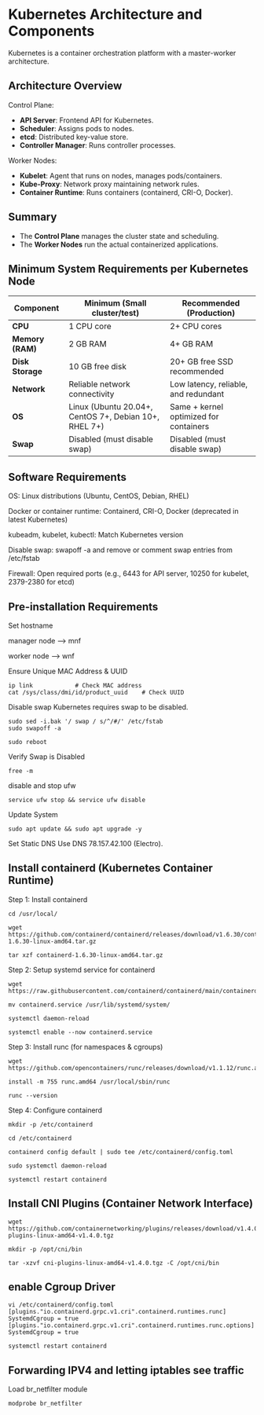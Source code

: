# Kubernetes Architecture and Components

Kubernetes is a container orchestration platform with a master-worker architecture.

## Architecture Overview

Control Plane:
- **API Server**: Frontend API for Kubernetes.
- **Scheduler**: Assigns pods to nodes.
- **etcd**: Distributed key-value store.
- **Controller Manager**: Runs controller processes.

Worker Nodes:
- **Kubelet**: Agent that runs on nodes, manages pods/containers.
- **Kube-Proxy**: Network proxy maintaining network rules.
- **Container Runtime**: Runs containers (containerd, CRI-O, Docker).

## Summary

- The **Control Plane** manages the cluster state and scheduling.
- The **Worker Nodes** run the actual containerized applications.



## Minimum System Requirements per Kubernetes Node
| Component        | Minimum (Small cluster/test)                          | Recommended (Production)               |
| ---------------- | ----------------------------------------------------- | -------------------------------------- |
| **CPU**          | 1 CPU core                                            | 2+ CPU cores                           |
| **Memory (RAM)** | 2 GB RAM                                              | 4+ GB RAM                              |
| **Disk Storage** | 10 GB free disk                                       | 20+ GB free SSD recommended            |
| **Network**      | Reliable network connectivity                         | Low latency, reliable, and redundant   |
| **OS**           | Linux (Ubuntu 20.04+, CentOS 7+, Debian 10+, RHEL 7+) | Same + kernel optimized for containers |
| **Swap**         | Disabled (must disable swap)                          | Disabled (must disable swap)           |

## Software Requirements

OS: Linux distributions (Ubuntu, CentOS, Debian, RHEL)

Docker or container runtime: Containerd, CRI-O, Docker (deprecated in latest Kubernetes)

kubeadm, kubelet, kubectl: Match Kubernetes version

Disable swap: swapoff -a and remove or comment swap entries from /etc/fstab

Firewall: Open required ports (e.g., 6443 for API server, 10250 for kubelet, 2379-2380 for etcd)

## Pre-installation Requirements

Set hostname

manager node --> mnf

worker node --> wnf

Ensure Unique MAC Address & UUID 
```
ip link            # Check MAC address
cat /sys/class/dmi/id/product_uuid    # Check UUID
```
Disable swap
Kubernetes requires swap to be disabled.
```
sudo sed -i.bak '/ swap / s/^/#/' /etc/fstab
sudo swapoff -a
```
```
sudo reboot

```
Verify Swap is Disabled
```
free -m
```
disable and stop ufw
```
service ufw stop && service ufw disable 
```
Update System
```
sudo apt update && sudo apt upgrade -y
```
Set Static DNS
Use DNS 78.157.42.100 (Electro).

## Install containerd (Kubernetes Container Runtime)
Step 1: Install containerd
```
cd /usr/local/
```
```
wget https://github.com/containerd/containerd/releases/download/v1.6.30/containerd-1.6.30-linux-amd64.tar.gz
```
```
tar xzf containerd-1.6.30-linux-amd64.tar.gz
```
Step 2: Setup systemd service for containerd
```
wget https://raw.githubusercontent.com/containerd/containerd/main/containerd.service
```
```
mv containerd.service /usr/lib/systemd/system/
```
```
systemctl daemon-reload
```
```
systemctl enable --now containerd.service
```
Step 3: Install runc (for namespaces & cgroups)
```
wget https://github.com/opencontainers/runc/releases/download/v1.1.12/runc.amd64
```
```
install -m 755 runc.amd64 /usr/local/sbin/runc
```
```
runc --version
```
Step 4: Configure containerd
```
mkdir -p /etc/containerd
```
```
cd /etc/containerd
```
```
containerd config default | sudo tee /etc/containerd/config.toml
```
```
sudo systemctl daemon-reload
```
```
systemctl restart containerd
```
## Install CNI Plugins (Container Network Interface)
```
wget https://github.com/containernetworking/plugins/releases/download/v1.4.0/cni-plugins-linux-amd64-v1.4.0.tgz
```
```
mkdir -p /opt/cni/bin
```
```
tar -xzvf cni-plugins-linux-amd64-v1.4.0.tgz -C /opt/cni/bin
```
## enable Cgroup Driver
```
vi /etc/containerd/config.toml
[plugins."io.containerd.grpc.v1.cri".containerd.runtimes.runc]
SystemdCgroup = true
[plugins."io.containerd.grpc.v1.cri".containerd.runtimes.runc.options]
SystemdCgroup = true
```
```
systemctl restart containerd
```
## Forwarding IPV4 and letting iptables see traffic
Load br_netfilter module
```
modprobe br_netfilter
```
